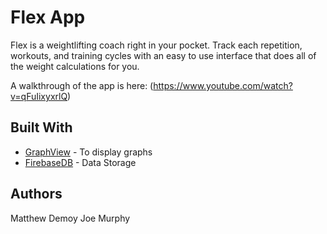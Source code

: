 # Flex App

Flex is a weightlifting coach right in your pocket. Track each repetition, workouts, and training cycles with an easy to use interface that does all of the weight calculations for you. 

A walkthrough of the app is here: (https://www.youtube.com/watch?v=qFuIixyxrlQ)

## Built With

* [GraphView](http://www.android-graphview.org/) - To display graphs
* [FirebaseDB](https://maven.apache.org/) - Data Storage

## Authors

Matthew Demoy
Joe Murphy

